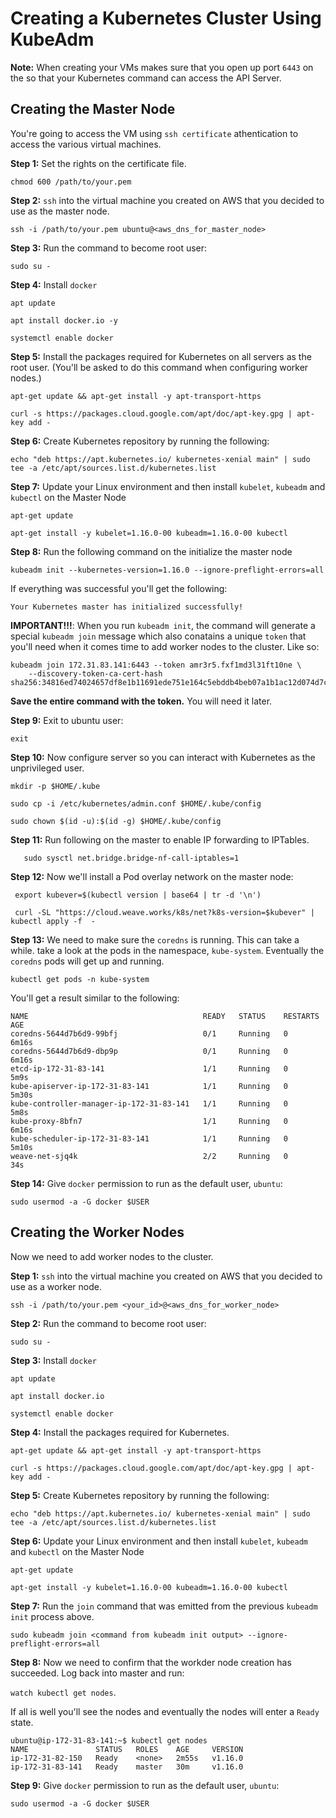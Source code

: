 # Creating a Kubernetes Cluster Using KubeAdm

**Note:** When creating your VMs makes sure that you open up port `6443` on the so that your Kubernetes command can access the API Server.

## Creating the Master Node

You're going to access the VM using `ssh certificate` athentication to access the various virtual machines.

**Step 1:** Set the rights on the certificate file.

`chmod 600 /path/to/your.pem`

**Step 2:** `ssh` into the virtual machine you created on AWS that you decided to use as the master node. 

`ssh -i /path/to/your.pem ubuntu@<aws_dns_for_master_node>`

**Step 3:** Run the command to become root user:

`sudo su -`

**Step 4:** Install `docker`

`apt update`

`apt install docker.io -y`

`systemctl enable docker`

**Step 5:** Install the packages required for Kubernetes on all servers as the root user. (You'll be asked to do this command when configuring worker nodes.)

`apt-get update && apt-get install -y apt-transport-https`

`curl -s https://packages.cloud.google.com/apt/doc/apt-key.gpg | apt-key add -`

**Step 6:** Create Kubernetes repository by running the following:

```echo "deb https://apt.kubernetes.io/ kubernetes-xenial main" | sudo tee -a /etc/apt/sources.list.d/kubernetes.list```

**Step 7:** Update your Linux environment and then install `kubelet`, `kubeadm` and `kubectl` on the Master Node

`apt-get update`

`apt-get install -y kubelet=1.16.0-00 kubeadm=1.16.0-00 kubectl`

**Step 8:** Run the following command on the initialize the master node

`kubeadm init --kubernetes-version=1.16.0 --ignore-preflight-errors=all`

If everything was successful you'll get the following:

`Your Kubernetes master has initialized successfully!`

**IMPORTANT!!!**: When you run `kubeadm init`, the command will generate a special  `kubeadm join` message which also conatains a unique `token` that you'll need when it comes time to add worker nodes to the cluster. Like so:

```
kubeadm join 172.31.83.141:6443 --token amr3r5.fxf1md3l31ft10ne \
    --discovery-token-ca-cert-hash sha256:34816ed74024657df8e1b11691ede751e164c5ebddb4beb07a1b1ac12d074d7c
```

**Save the entire command with the token.** You will need it later.

**Step 9:** Exit to ubuntu user:

`exit`

**Step 10:** Now configure server so you can interact with Kubernetes as the unprivileged user.

`mkdir -p $HOME/.kube`

`sudo cp -i /etc/kubernetes/admin.conf $HOME/.kube/config`

`sudo chown $(id -u):$(id -g) $HOME/.kube/config`

**Step 11:** Run following on the master to enable IP forwarding to IPTables.

`   sudo sysctl net.bridge.bridge-nf-call-iptables=1`

**Step 12:** Now we'll install a Pod overlay network on the master node:

` export kubever=$(kubectl version | base64 | tr -d '\n')`

``` curl -SL "https://cloud.weave.works/k8s/net?k8s-version=$kubever" | kubectl apply -f  -```

**Step 13:** We need to make sure the `coredns` is running. This can take a while. take a look at the pods in the namespace, `kube-system`. Eventually the `coredns` pods will get up and running.

`kubectl get pods -n kube-system`

You'll get a result similar to the following:

```
NAME                                       READY   STATUS    RESTARTS   AGE
coredns-5644d7b6d9-99bfj                   0/1     Running   0          6m16s
coredns-5644d7b6d9-dbp9p                   0/1     Running   0          6m16s
etcd-ip-172-31-83-141                      1/1     Running   0          5m9s
kube-apiserver-ip-172-31-83-141            1/1     Running   0          5m30s
kube-controller-manager-ip-172-31-83-141   1/1     Running   0          5m8s
kube-proxy-8bfn7                           1/1     Running   0          6m16s
kube-scheduler-ip-172-31-83-141            1/1     Running   0          5m10s
weave-net-sjq4k                            2/2     Running   0          34s
```

**Step 14:** Give `docker` permission to run as the default user, `ubuntu`:

`sudo usermod -a -G docker $USER`

## Creating the Worker Nodes
Now we need to add worker nodes to the cluster.

**Step 1:** `ssh` into the virtual machine you created on AWS that you decided to use as a worker node. 

`ssh -i /path/to/your.pem <your_id>@<aws_dns_for_worker_node>`

**Step 2:** Run the command to become root user:

`sudo su -`

**Step 3:** Install `docker`

`apt update`

`apt install docker.io`

`systemctl enable docker`

**Step 4:** Install the packages required for Kubernetes. 

`apt-get update && apt-get install -y apt-transport-https`

`curl -s https://packages.cloud.google.com/apt/doc/apt-key.gpg | apt-key add -`

**Step 5:** Create Kubernetes repository by running the following:

```echo "deb https://apt.kubernetes.io/ kubernetes-xenial main" | sudo tee -a /etc/apt/sources.list.d/kubernetes.list```

**Step 6:** Update your Linux environment and then install `kubelet`, `kubeadm` and `kubectl` on the Master Node

`apt-get update`

`apt-get install -y kubelet=1.16.0-00 kubeadm=1.16.0-00 kubectl`


**Step 7:** Run the `join` command that was emitted from the previous `kubeadm init` process above.

```sudo kubeadm join <command from kubeadm init output> --ignore-preflight-errors=all```

**Step 8:** Now we need to confirm that the workder node creation has succeeded. Log back into master and run:

`watch kubectl get nodes`.

If all is well you'll see the nodes and eventually the nodes will enter a `Ready` state.

```
ubuntu@ip-172-31-83-141:~$ kubectl get nodes
NAME               STATUS   ROLES    AGE     VERSION
ip-172-31-82-150   Ready    <none>   2m55s   v1.16.0
ip-172-31-83-141   Ready    master   30m     v1.16.0
```

**Step 9:** Give `docker` permission to run as the default user, `ubuntu`:

`sudo usermod -a -G docker $USER`